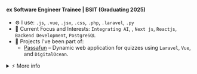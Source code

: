 #### ex Software Engineer Trainee | BSIT (Graduating 2025)

- ⚙️ I use: `.js`, `.vue`, `.jsx`, `.css`, `.php`, `.laravel`, `.py`
- 🎯 Current Focus and Interests: `Integrating AI`, , `Next js`, `Reactjs`, `Backend Development`, `PostgreSQL`
- 🌟 Projects I've been part of:  
  - [Passafun](https://play.passafund.com/) – Dynamic web application for quizzes using `Laravel`, `Vue`, and `DigitalOcean`.  

<details>
<summary>   ⚡  More info</summary>
   <br />

- 🎓 **Education**: BS in Information Technology, graduating in 2025  

</details>
